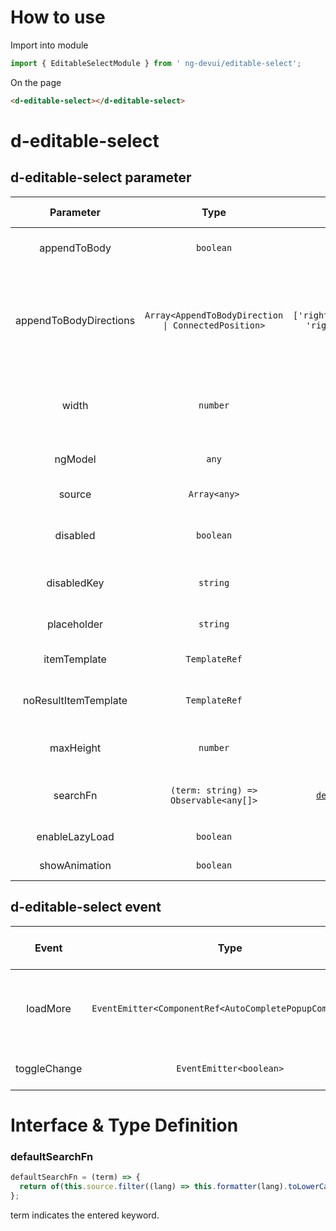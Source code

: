 # How to use

Import into module

```ts
import { EditableSelectModule } from ' ng-devui/editable-select';
```

On the page

```html
<d-editable-select></d-editable-select>
```

# d-editable-select

## d-editable-select parameter

|       Parameter        |                        Type                         |                    Default                    |                                                                         Description                                                                         | Jump to Demo                                                 | Global Config |
| :--------------------: | :-------------------------------------------------: | :-------------------------------------------: | :---------------------------------------------------------------------------------------------------------------------------------------------------------: | :----------------------------------------------------------- | ------------- |
|      appendToBody      |                      `boolean`                      |                     false                     |                                                 Optional. Whether to appendToBody in the drop-down list box                                                 | [Basic usage](demo#basic-usage)                              |
| appendToBodyDirections | `Array<AppendToBodyDirection \| ConnectedPosition>` | `['rightDown','leftDown',`<br>`'rightUp','leftUp']` | Optional. The first position in the array is preferred for the direction array, for details about AppendToBodyDirection and ConnectedPosition, see dropdown | [Basic usage](demo#basic-usage)                              |
|         width          |                      `number`                       |                      --                       |                           Optional. Controls the width of the drop-down list box. This parameter is used with appendToBody (`px`)                           |
|        ngModel         |                        `any`                        |                      --                       |                                                 Optional. Selected objects can be bound in both directions.                                                 | [Basic usage](demo#basic-usage)                              |
|         source         |                    `Array<any>`                     |                      --                       |                                                                     Required. Data list                                                                     | [Basic usage](demo#basic-usage)                              |
|        disabled        |                      `boolean`                      |                     false                     |                                         Optional. The value true indicates that the drop-down list box is disabled.                                         |
|      disabledKey       |                      `string`                       |                      --                       |                                                    Optional. Sets the key value of the disabled option.                                                     | [Set disable options](demo#disable-data-with-source)         |
|      placeholder       |                      `string`                       |                      ''                       |                                                 Optional. This field is displayed when no item is selected.                                                 |
|      itemTemplate      |                    `TemplateRef`                    |                      --                       |                                                            Optional, Dropdown list item template                                                            |
|  noResultItemTemplate  |                    `TemplateRef`                    |                      --                       |                                 Optional. Template for which no result is found after the drop-down list item is searched.                                  |
|       maxHeight        |                      `number`                       |                      --                       |                                                  Optional. Maximum height of the drop-down list box (`px`)                                                  | [Basic usage](demo#basic-usage)                              |
|        searchFn        |        `(term: string) => Observable<any[]>`        |     [`defaultSearchFn`](#defaultsearchfn)     |                                                           Optional. User-defined search function                                                            | [Customized data matching method](demo#with-search-function) |
|     enableLazyLoad     |                      `boolean`                      |                     false                     |                                                          Optional. Whether lazy loading is allowed                                                          | [Enable lazy load](demo#lazy-load)                           |
|     showAnimation      |                      `boolean`                      |                     true                      |                                                           optional. Whether to enable animation.                                                            |                                                              | ✔             |

## d-editable-select event

|    Event     |                           Type                           |                                                                                     Description                                                                                     | Jump to Demo                       |
| :----------: | :------------------------------------------------------: | :---------------------------------------------------------------------------------------------------------------------------------------------------------------------------------: | ---------------------------------- |
|   loadMore   | `EventEmitter<ComponentRef<AutoCompletePopupComponent>>` | Optional. lazy loading trigger event. This event is used together with `enableLazyLoad' to disable the loading status. \$event indicates the instance of AutoCompletePopupComponent | [Enable lazy load](demo#lazy-load) |
| toggleChange |                 `EventEmitter<boolean>`                  |                                            Optional. output function. It is optional. It is used to enable or disable the toggle event.                                             | [Basic usage](demo#basic-usage)    |

# Interface & Type Definition

### defaultSearchFn

```ts
defaultSearchFn = (term) => {
  return of(this.source.filter((lang) => this.formatter(lang).toLowerCase().indexOf(term.toLowerCase()) !== -1));
};
```

term indicates the entered keyword.
